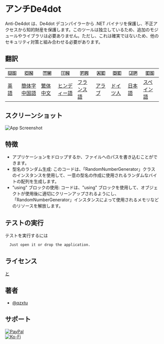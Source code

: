 # アンチDe4dot

Anti-De4dot は、De4dot デコンパイラーから .NET バイナリを保護し、不正アクセスから知的財産を保護します。このツールは独立しているため、追加のモジュールやライブラリは必要ありません。ただし、これは確実ではないため、他のセキュリティ対策と組み合わせる必要があります。

## 翻訳

| 🇺🇸            | 🇨🇳                      | 🇹🇼                    | 🇮🇳                   | 🇫🇷                  | 🇦🇪                | 🇩🇪                 | 🇯🇵                | 🇪🇸                  |
| --------------- | ------------------------- | ----------------------- | ---------------------- | --------------------- | ------------------- | -------------------- | ------------------- | --------------------- |
| [英語](README.md) | [簡体字中国語](README.zh-CN.md) | [繁体中文](README.zh-TW.md) | [ヒンディー語](README.hi.md) | [フランス語](README.fr.md) | [アラブ](README.ar.md) | [ドイツ人](README.de.md) | [日本語](README.ja.md) | [スペイン語](README.es.md) |

## スクリーンショット

![App Screenshot](https://cdn.discordapp.com/attachments/1008195045960204349/1097785288748699648/New_Website_Blue_Mockup_Instagram_-_Laptop.png)

## 特徴

-   アプリケーションをドロップするか、ファイルへのパスを書き込むことができます。
-   型名のランダム生成: このコードは、「RandomNumberGenerator」クラスのインスタンスを使用して、一意の型名の作成に使用されるランダムなバイトの配列を生成します。
-   "using" ブロックの使用: コードは、"using" ブロックを使用して、オブジェクトが使用後に適切にクリーンアップされるようにし、「RandomNumberGenerator」インスタンスによって使用されるメモリなどのリソースを解放します。

## テストの実行

テストを実行するには

```text
  Just open it or drop the application.
```

## ライセンス

[と](https://choosealicense.com/licenses/mit/)

## 著者

-   [@qzxtu](https://www.github.com/qzxtu)

## サポート

[![PayPal](https://img.shields.io/badge/PayPal-00457C?style=for-the-badge&logo=paypal&logoColor=white)](https://paypal.me/nova355killer)  
[![Ko-Fi](https://img.shields.io/badge/kofi-00457C?style=for-the-badge&logo=ko-fi&logoColor=white)](https://ko-fi.com/nova355)
